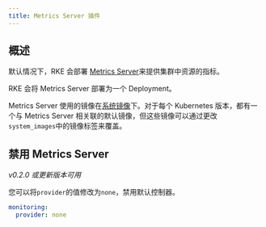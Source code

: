 ```yaml
---
title: Metrics Server 插件
---
```


## 概述

默认情况下，RKE 会部署 [Metrics Server](https://github.com/kubernetes-incubator/metrics-server)来提供集群中资源的指标。

RKE 会将 Metrics Server 部署为一个 Deployment。

Metrics Server 使用的镜像在[系统镜像](/docs/rke/config-options/system-images/_index)下。对于每个 Kubernetes 版本，都有一个与 Metrics Server 相关联的默认镜像，但这些镜像可以通过更改`system_images`中的镜像标签来覆盖。

## 禁用 Metrics Server

_v0.2.0 或更新版本可用_

您可以将`provider`的值修改为`none`，禁用默认控制器。

```yaml
monitoring:
  provider: none
```

